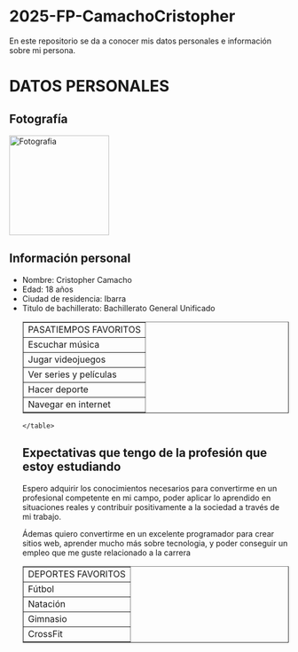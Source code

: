# 2025-FP-CamachoCristopher
En este repositorio se da a conocer mis datos personales e información sobre mi persona.
<!DOCTYPE html>
<html>
  <head>
    <meta charset="utf-8">
    <title>Mi perfil personal</title>
  </head>
  <body> 
    <h1>DATOS PERSONALES</h1>
    <h2>Fotografía</h2>

 <img width="180px" alt="Fotografia" src="img/fotografia.jpg" />
    <h2>Información personal</h2>
    <ul>
      <li>Nombre: Cristopher Camacho</li>
      <li>Edad: 18 años</li>
      <li>Ciudad de residencia: Ibarra</li>
      <li>Titulo de bachillerato: Bachillerato General Unificado</li>
      <img 
    </ul>


<table border="1"
<ul></ul>
        <tr>
            <td>PASATIEMPOS FAVORITOS</td>  
        </tr> 
        <tr>
            <td>Escuchar música</td>
        </tr>
        <tr>
            <td>Jugar videojuegos</td>
        </tr>
        <tr>
            <td>Ver series y películas</td>
        </tr>   
        <tr>
            <td>Hacer deporte</td> 
        </tr> 
        <tr>
            <td>Navegar en internet</td>  
        </tr> 
        </ul>

<table border="1">
        <tr>
            <td>DEPORTES FAVORITOS</td>  
        </tr> 
        <tr>
            <td>Fútbol</td>
        </tr>
        <tr>
            <td>Natación</td>
        </tr>
        <tr>
            <td>Gimnasio</td>
        </tr>   
        <tr>
            <td>CrossFit</td> 
        </tr> 
 
    </table>
<h2>Expectativas que tengo de la profesión que estoy estudiando</h2>
<p>Espero adquirir los conocimientos necesarios para convertirme en un profesional competente en mi campo, poder aplicar lo aprendido en situaciones reales y contribuir positivamente a la sociedad a través de mi trabajo.</p> 
<p>Ádemas quiero convertirme en un excelente programador para crear sitios web, aprender mucho más sobre tecnologia, y poder conseguir un empleo que me guste relacionado a la carrera</p>
</body>
</html>
